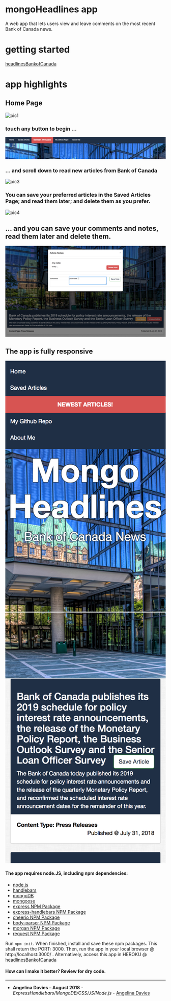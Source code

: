 # mongoHeadlines app
A web app that lets users view and leave comments on the most recent Bank of Canada news. 

# getting started
[headlinesBankofCanada](https://headlinesbankofcanada.herokuapp.com/) 


# app highlights


## Home Page 

![pic1](public/assets/img/pic1.png)

### touch any button to begin ...

![buttons](public/assets/img/buttons.png)

### ... and scroll down to read new articles from Bank of Canada

![pic3](public/assets/img/pic3.png)

### You can save your preferred articles in the Saved Articles Page; and read them later; and delete them as you prefer.

![pic4](public/assets/img/pic4.png)

## ... and you can save your comments and notes, read them later and delete them.
![pic5](public/assets/img/pic5.png)

## The app is fully responsive

![pic1r](public/assets/img/pic1r.png) ![pic2r](public/assets/img/pic2r.png)


#### The app requires node.JS, including npm dependencies:

* [node.js](https://nodejs.org/en/)
* [handlebars](http://handlebarsjs.com/)
* [mongoDB](https://www.mongodb.com/download-center#community)
* [mongoose](http://mongoosejs.com/docs/)
* [express NPM Package](https://www.npmjs.com/package/express)
* [express-handlebars NPM Package](https://www.npmjs.com/package/express-handlebars)
* [cheerio NPM Package](https://www.npmjs.com/package/cheerio)
* [body-parser NPM Package](https://www.npmjs.com/package/body-parser)
* [morgan NPM Package](https://www.npmjs.com/package/morgan)
* [request NPM Package](https://www.npmjs.com/package/request)


Run `npm init`. When finished, install and save these npm packages. This shall return the PORT: 3000. Then, run the app in your local browser @ http://localhost:3000/ . Alternatively, access this app in HEROKU @ 
[headlinesBankofCanada](https://headlinesbankofcanada.herokuapp.com/) 


#### How can I make it better? Review for dry code.

---

* **Angelina Davies – August 2018** - *ExpressHandlebars/MongoDB/CSS/JS/Node.js* - [Angelina Davies](https://github.com/angelyna)

